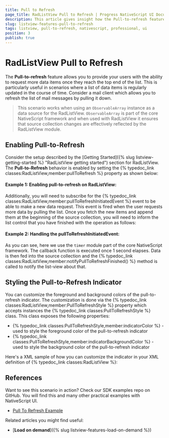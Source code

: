 ```yaml
---
title: Pull to Refresh
page_title: RadListView Pull to Refresh | Progress NativeScript UI Documentation
description: This article gives insight how the Pull-to-refresh feature is used.
slug: listview-features-pull-to-refresh
tags: listview, pull-to-refresh, nativescript, professional, ui
position: 3
publish: true
---
```

# RadListView Pull to Refresh
The **Pull-to-refresh** feature allows you to provide your users with the ability to request more data items once they reach the top end of the list. This is particularly useful in scenarios where a list of data items is regularly updated in the course of time. Consider a mail client which allows you to refresh the list of mail messages by pulling it down.

> This scenario works when using an `ObservableArray` instance as a data source for the RadListView. `ObservableArray` is part of the core NativeScript framework and when used with RadListView it ensures that source collection changes are effectively reflected by the RadListView module.

## Enabling Pull-to-Refresh
Consider the setup described by the [Getting Started]({% slug listview-getting-started %} "RadListView getting started") section for RadListView. The **Pull-to-Refresh** behavior is enabled by setting the {% typedoc_link classes:RadListView,member:pullToRefresh %} property as shown below:

#### __Example 1: Enabling pull-to-refresh on RadListView:__
<snippet id='listview-pull-to-refresh-xml'/>

Additionally, you will need to subscribe for the {% typedoc_link classes:RadListView,member:pullToRefreshInitiatedEvent %} event to be able to make a new data request. This event is fired when the user requests more data by pulling the list. Once you fetch the new items and append them at the beginning of the source collection, you will need to inform the list control that you have finished with the operation as follows:

#### __Example 2: Handling the pullToRefreshInitiatedEvent:__
<snippet id='listview-pull-to-refresh-handler'/>

As you can see, here we use the `timer` module part of the core NativeScript framework. The callback function is executed once 1 second elapses. Data is then fed into the source collection and the {% typedoc_link classes:RadListView,member:notifyPullToRefreshFinished() %} method is called to notify the list-view about that.

## Styling the Pull-to-Refresh Indicator
You can customize the foreground and background colors of the pull-to-refresh indicator. The customization is done via the {% typedoc_link classes:RadListView,member:PullToRefreshStyle %} property which accepts instances the {% typedoc_link classes:PullToRefreshStyle %} class. This class exposes the following properties:

* {% typedoc_link classes:PullToRefreshStyle,member:indicatorColor %} - used to style the foreground color of the pull-to-refresh indicator
* {% typedoc_link classes:PullToRefreshStyle,member:indicatorBackgroundColor %} - used to style the background color of the pull-to-refresh indicator

Here's a XML sample of how you can customize the indicator in your XML definition of {% typedoc_link classes:RadListView %}:

<snippet id='listview-pull-to-refresh-styling-xml'/>

## References
Want to see this scenario in action?
Check our SDK examples repo on GitHub. You will find this and many other practical examples with NativeScript UI.

* [Pull To Refresh Example](https://github.com/NativeScript/nativescript-ui-samples/tree/master/listview/app/examples/pull-to-refresh)

Related articles you might find useful:

* [**Load on demand**]({% slug listview-features-load-on-demand %})
